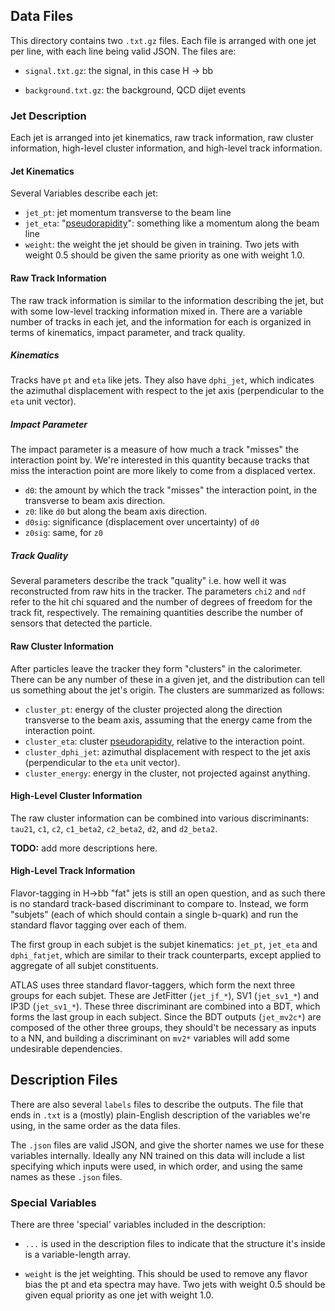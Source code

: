 Data Files
----------

This directory contains two `.txt.gz` files. Each file is arranged
with one jet per line, with each line being valid JSON. The files are:

 - `signal.txt.gz`: the signal, in this case H -> bb

 - `background.txt.gz`: the background, QCD dijet events

### Jet Description ###

Each jet is arranged into jet kinematics, raw track information, raw
cluster information, high-level cluster information, and high-level
track information.

#### Jet Kinematics ####

Several Variables describe each jet:

 - `jet_pt`: jet momentum transverse to the beam line
 - `jet_eta`: "[pseudorapidity][eta]": something like a momentum along
   the beam line
 - `weight`: the weight the jet should be given in training. Two jets
   with weight 0.5 should be given the same priority as one with
   weight 1.0.

#### Raw Track Information ####

The raw track information is similar to the information describing the
jet, but with some low-level tracking information mixed in. There are
a variable number of tracks in each jet, and the information for each
is organized in terms of kinematics, impact parameter, and track
quality.

##### Kinematics #####

Tracks have `pt` and `eta` like jets. They also have `dphi_jet`, which
indicates the azimuthal displacement with respect to the jet axis
(perpendicular to the `eta` unit vector).

##### Impact Parameter #####

The impact parameter is a measure of how much a track "misses" the
interaction point by. We're interested in this quantity because tracks
that miss the interaction point are more likely to come from a
displaced vertex.

 - `d0`: the amount by which the track "misses" the interaction
   point, in the transverse to beam axis direction.
 - `z0`: like `d0` but along the beam axis direction.
 - `d0sig`: significance (displacement over uncertainty) of `d0`
 - `z0sig`: same, for `z0`

##### Track Quality #####

Several parameters describe the track "quality" i.e. how well it was
reconstructed from raw hits in the tracker. The parameters `chi2` and
`ndf` refer to the hit chi squared and the number of degrees of
freedom for the track fit, respectively. The remaining quantities
describe the number of sensors that detected the particle.


#### Raw Cluster Information ####

After particles leave the tracker they form "clusters" in the
calorimeter. There can be any number of these in a given jet, and the
distribution can tell us something about the jet's origin. The
clusters are summarized as follows:

 - `cluster_pt`: energy of the cluster projected along the direction
   transverse to the beam axis, assuming that the energy came from the
   interaction point.
 - `cluster_eta`: cluster [pseudorapidity][eta], relative to the
   interaction point.
 - `cluster_dphi_jet`: azimuthal displacement with respect to the jet
   axis (perpendicular to the `eta` unit vector).
 - `cluster_energy`: energy in the cluster, not projected against
   anything.

#### High-Level Cluster Information ####

The raw cluster information can be combined into various
discriminants: `tau21`, `c1`, `c2`, `c1_beta2`, `c2_beta2`, `d2`, and
`d2_beta2`.

**TODO:** add more descriptions here.

#### High-Level Track Information ####

Flavor-tagging in H->bb "fat" jets is still an open question, and as
such there is no standard track-based discriminant to compare
to. Instead, we form "subjets" (each of which should contain a single
b-quark) and run the standard flavor tagging over each of them.

The first group in each subjet is the subjet kinematics: `jet_pt`,
`jet_eta` and `dphi_fatjet`, which are similar to their track
counterparts, except applied to aggregate of all subjet constituents.

ATLAS uses three standard flavor-taggers, which form the next three
groups for each subjet. These are JetFitter (`jet_jf_*`), SV1
(`jet_sv1_*`) and IP3D (`jet_sv1_*`). These three discriminant are
combined into a BDT, which forms the last group in each subject. Since
the BDT outputs (`jet_mv2c*`) are composed of the other three groups,
they should't be necessary as inputs to a NN, and building a
discriminant on `mv2*` variables will add some undesirable dependencies.

Description Files
-----------------

There are also several `labels` files to describe the outputs. The
file that ends in `.txt` is a (mostly) plain-English description of
the variables we're using, in the same order as the data files.

The `.json` files are valid JSON, and give the shorter names we use
for these variables internally. Ideally any NN trained on this data
will include a list specifying which inputs were used, in which order,
and using the same names as these `.json` files.

### Special Variables ###

There are three 'special' variables included in the description:

 - `...` is used in the description files to indicate that the
   structure it's inside is a variable-length array.

 - `weight` is the jet weighting. This should be used to remove any
   flavor bias the pt and eta spectra may have. Two jets with weight
   0.5 should be given equal priority as one jet with weight 1.0.

[eta]: https://en.wikipedia.org/wiki/Pseudorapidity
